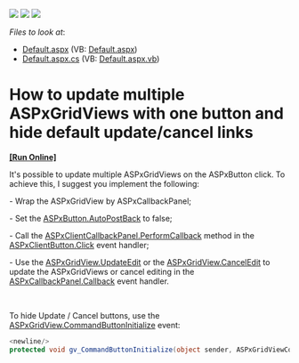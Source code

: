 <!-- default badges list -->
![](https://img.shields.io/endpoint?url=https://codecentral.devexpress.com/api/v1/VersionRange/128543303/13.2.5%2B)
[![](https://img.shields.io/badge/Open_in_DevExpress_Support_Center-FF7200?style=flat-square&logo=DevExpress&logoColor=white)](https://supportcenter.devexpress.com/ticket/details/E4992)
[![](https://img.shields.io/badge/📖_How_to_use_DevExpress_Examples-e9f6fc?style=flat-square)](https://docs.devexpress.com/GeneralInformation/403183)
<!-- default badges end -->
<!-- default file list -->
*Files to look at*:

* [Default.aspx](./CS/WebSite/Default.aspx) (VB: [Default.aspx](./VB/WebSite/Default.aspx))
* [Default.aspx.cs](./CS/WebSite/Default.aspx.cs) (VB: [Default.aspx.vb](./VB/WebSite/Default.aspx.vb))
<!-- default file list end -->
# How to update multiple ASPxGridViews with one button and hide default update/cancel links
<!-- run online -->
**[[Run Online]](https://codecentral.devexpress.com/e4992/)**
<!-- run online end -->


<p>It's possible to update multiple ASPxGridViews on the ASPxButton click. To achieve this, I suggest you implement the following:</p><p>- Wrap the ASPxGridView by ASPxCallbackPanel;</p><p>- Set the <a href="http://documentation.devexpress.com/#AspNet/DevExpressWebASPxEditorsASPxButton_AutoPostBacktopic">ASPxButton.AutoPostBack</a> to false;</p><p>- Call the <a href="http://documentation.devexpress.com/#AspNet/DevExpressWebASPxCallbackPanelScriptsASPxClientCallbackPanel_PerformCallbacktopic">ASPxClientCallbackPanel.PerformCallback</a> method in the <a href="http://documentation.devexpress.com/#AspNet/DevExpressWebASPxEditorsScriptsASPxClientButton_Clicktopic">ASPxClientButton.Click</a> event handler;</p><p>- Use the <a href="http://documentation.devexpress.com/#AspNet/DevExpressWebASPxGridViewASPxGridView_UpdateEdittopic">ASPxGridView.UpdateEdit</a> or the <a href="http://documentation.devexpress.com/#AspNet/DevExpressWebASPxGridViewASPxGridView_CancelEdittopic">ASPxGridView.CancelEdit</a> to update the ASPxGridViews or cancel editing in the <a href="http://documentation.devexpress.com/#AspNet/DevExpressWebASPxCallbackPanelASPxCallbackPanel_Callbacktopic">ASPxCallbackPanel.Callback</a> event handler.</p><br />
<p>To hide Update / Cancel buttons, use the <a href="http://documentation.devexpress.com/#AspNet/DevExpressWebASPxGridViewASPxGridView_CommandButtonInitializetopic">ASPxGridView.CommandButtonInitialize</a> event:</p>

```cs
<newline/>
protected void gv_CommandButtonInitialize(object sender, ASPxGridViewCommandButtonEventArgs e) {</para><para>   if (e.ButtonType == ColumnCommandButtonType.Update || e.ButtonType == ColumnCommandButtonType.Cancel)</para><para>       e.Visible = false;</para><para>}
```



<br/>


